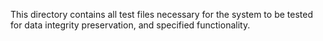 This directory contains all test files necessary for the system to be tested for data integrity preservation, and specified functionality.
